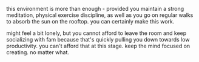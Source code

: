 this environment is more than enough - provided you maintain a strong meditation, physical exercise discipline, as well as you go on regular walks to absorb the sun on the rooftop. you can certainly make this work.

might feel a bit lonely, but you cannot afford to leave the room and keep socializing with fam because that's quickly pulling you down towards low productivity. you can't afford that at this stage. keep the mind focused on creating. no matter what.
